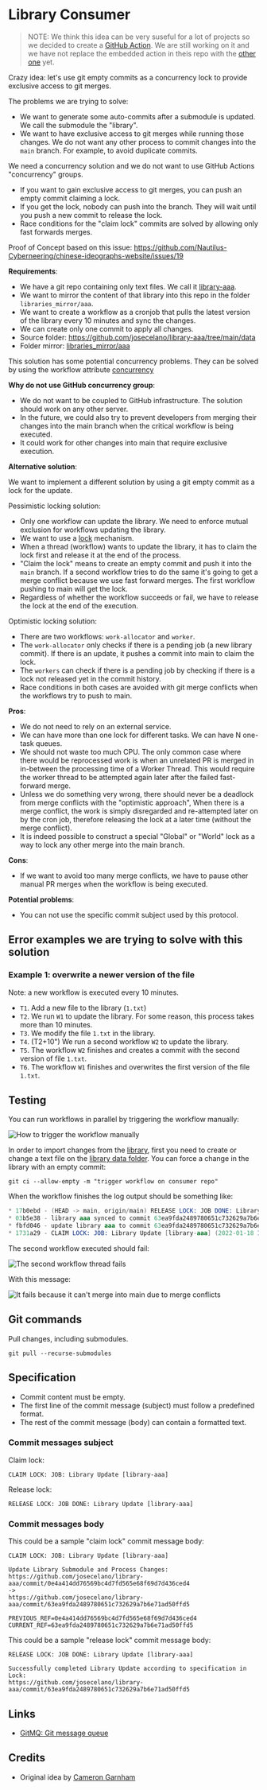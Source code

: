 # Library Consumer

>NOTE: We think this idea can be very suseful for a lot of projects so we decided to create a [GitHub Action](https://github.com/Nautilus-Cyberneering/git-queue). We are still working on it and we have not replace the embedded action in theis repo with the [other one](https://github.com/Nautilus-Cyberneering/git-queue) yet.

Crazy idea: let's use git empty commits as a concurrency lock to provide exclusive access to git merges.

The problems we are trying to solve:

- We want to generate some auto-commits after a submodule is updated. We call the submodule the "library".
- We want to have exclusive access to git merges while running those changes. We do not want any other process to commit changes into the `main` branch. For example, to avoid duplicate commits.

We need a concurrency solution and we do not want to use GitHub Actions "concurrency" groups.

- If you want to gain exclusive access to git merges, you can push an empty commit claiming a lock.
- If you get the lock, nobody can push into the branch. They will wait until you push a new commit to release the lock.
- Race conditions for the "claim lock" commits are solved by allowing only fast forwards merges.

Proof of Concept based on this issue: <https://github.com/Nautilus-Cyberneering/chinese-ideographs-website/issues/19>

**Requirements**:

- We have a git repo containing only text files. We call it [library-aaa](https://github.com/josecelano/library-aaa).
- We want to mirror the content of that library into this repo in the folder `libraries_mirror/aaa`.
- We want to create a workflow as a cronjob that pulls the latest version of the library every 10 minutes and sync the changes.
- We can create only one commit to apply all changes.
- Source folder: <https://github.com/josecelano/library-aaa/tree/main/data>
- Folder mirror: [libraries_mirror/aaa](./libraries_mirror/aaa)

This solution has some potential concurrency problems. They can be solved by using the workflow attribute [concurrency](https://docs.github.com/en/actions/learn-github-actions/workflow-syntax-for-github-actions#concurrency)

**Why do not use GitHub concurrency group**:

- We do not want to be coupled to GitHub infrastructure. The solution should work on any other server.
- In the future, we could also try to prevent developers from merging their changes into the main branch when the critical workflow is being executed.
- It could work for other changes into main that require exclusive execution.

**Alternative solution**:

We want to implement a different solution by using a git empty commit as a lock for the update.

Pessimistic locking solution:

- Only one workflow can update the library. We need to enforce mutual exclusion for workflows updating the library.
- We want to use a [lock](https://en.wikipedia.org/wiki/Lock_(computer_science)) mechanism.
- When a thread (workflow) wants to update the library, it has to claim the lock first and release it at the end of the process.
- "Claim the lock" means to create an empty commit and push it into the `main` branch. If a second workflow tries to do the same it's going to get a merge conflict because we use fast forward merges. The first workflow pushing to main will get the lock.
- Regardless of whether the workflow succeeds or fail, we have to release the lock at the end of the execution.

Optimistic locking solution:

- There are two workflows: `work-allocator` and `worker`.
- The `work-allocator` only checks if there is a pending job (a new library commit). If there is an update, it pushes a commit into main to claim the lock.
- The `workers` can check if there is a pending job by checking if there is a lock not released yet in the commit history.
- Race conditions in both cases are avoided with git merge conflicts when the workflows try to push to main.

**Pros**:

- We do not need to rely on an external service.
- We can have more than one lock for different tasks. We can have N one-task queues.
- We should not waste too much CPU. The only common case where there would be reprocessed work is when an unrelated PR is merged in in-between the processing time of a Worker Thread. This would require the worker thread to be attempted again later after the failed fast-forward merge.
- Unless we do something very wrong, there should never be a deadlock from merge conflicts with the "optimistic approach", When there is a merge conflict, the work is simply disregarded and re-attempted later on by the cron job, therefore releasing the lock at a later time (without the merge conflict).
- It is indeed possible to construct a special "Global" or "World" lock as a way to lock any other merge into the main branch.

**Cons**:

- If we want to avoid too many merge conflicts, we have to pause other manual PR merges when the workflow is being executed.

**Potential problems**:

- You can not use the specific commit subject used by this protocol.

## Error examples we are trying to solve with this solution

### Example 1: overwrite a newer version of the file

Note: a new workflow is executed every 10 minutes.

- `T1`. Add a new file to the library (`1.txt`)
- `T2`. We run `W1` to update the library. For some reason, this process takes more than 10 minutes.
- `T3`. We modify the file `1.txt` in the library.
- `T4`. (T2+10") We run a second workflow `W2` to update the library.
- `T5`. The workflow `W2` finishes and creates a commit with the second version of file `1.txt`.
- `T6`. The workflow `W1` finishes and overwrites the first version of the file `1.txt`.

## Testing

You can run workflows in parallel by triggering the workflow manually:

![How to trigger the workflow manually](./images/run-workflow-manually.png)

In order to import changes from the [library](https://github.com/josecelano/library-aaa), first you need to create or change a text file on the [library data folder](https://github.com/josecelano/library-aaa/tree/main/data). You can force a change in the library with an empty commit:

```shell
git ci --allow-empty -m "trigger workflow on consumer repo"
```

When the workflow finishes the log output should be something like:

```s
* 17b0ebd - (HEAD -> main, origin/main) RELEASE LOCK: JOB DONE: Library Update [library-aaa] (2022-01-18 11:58:7 +0000) <github-actions[bot]>
* 03b5e38 - library aaa synced to commit 63ea9fda2489780651c732629a7b6e71ad50ffd5 (2022-01-18 11:58:46 +0000) <github-actions[bot]>
* fbfd046 - update library aaa to commit 63ea9fda2489780651c732629a7b6e71ad50ffd5 (2022-01-18 11:58:45 +0000) <github-actions[bot]>
* 1731a29 - CLAIM LOCK: JOB: Library Update [library-aaa] (2022-01-18 11:56:58 +0000) <github-actions[bot]>
```

The second workflow executed should fail:

![The second workflow thread fails](./images/second-workflow-fails.png)

With this message:

![It fails because it can't merge into main due to merge conflicts](./images/claiming-lock-fail.png)

## Git commands

Pull changes, including submodules.

```shell
git pull --recurse-submodules
```

## Specification

- Commit content must be empty.
- The first line of the commit message (subject) must follow a predefined format.
- The rest of the commit message (body) can contain a formatted text.

### Commit messages subject

Claim lock:

```text
CLAIM LOCK: JOB: Library Update [library-aaa]
```

Release lock:

```text
RELEASE LOCK: JOB DONE: Library Update [library-aaa]
```

### Commit messages body

This could be a sample "claim lock" commit message body:

```text
CLAIM LOCK: JOB: Library Update [library-aaa]

Update Library Submodule and Process Changes:
https://github.com/josecelano/library-aaa/commit/0e4a414dd76569bc4d7fd565e68f69d7d436ced4
->
https://github.com/josecelano/library-aaa/commit/63ea9fda2489780651c732629a7b6e71ad50ffd5

PREVIOUS_REF=0e4a414dd76569bc4d7fd565e68f69d7d436ced4
CURRENT_REF=63ea9fda2489780651c732629a7b6e71ad50ffd5
```

This could be a sample "release lock" commit message body:

```text
RELEASE LOCK: JOB DONE: Library Update [library-aaa]

Successfully completed Library Update according to specification in Lock:
https://github.com/josecelano/library-aaa/commit/63ea9fda2489780651c732629a7b6e71ad50ffd5
```

## Links

- [GitMQ: Git message queue](https://github.com/emad-elsaid/gitmq)

## Credits

- Original idea by [Cameron Garnham](https://github.com/da2ce7)
